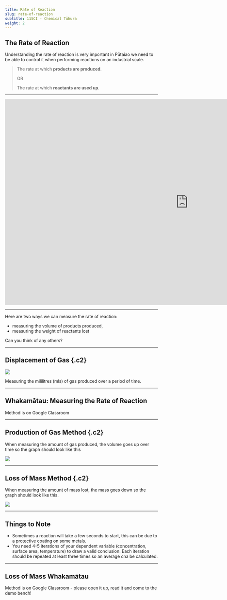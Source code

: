 ```yaml
---
title: Rate of Reaction
slug: rate-of-reaction
subtitle: 11SCI - Chemical Tūhura
weight: 2
---
```


## The Rate of Reaction

Understanding the rate of reaction is very important in Pūtaiao we need to be able to control it when performing reactions on an industrial scale.

> The rate at which __products are produced__.
> 
> OR
> 
> The rate at which __reactants are used up__.

---

<iframe width="1206" height="678" src="https://www.youtube.com/embed/NhdtqnEfa9w" frameborder="0" allow="accelerometer; autoplay; encrypted-media; gyroscope; picture-in-picture" allowfullscreen></iframe>

---

Here are two ways we can measure the rate of reaction:

- measuring the volume of products produced,
- measuring the weight of reactants lost

Can you think of any others?

---

## Displacement of Gas {.c2}

![](../assets/1-displacement.png)

Measuring the mililitres (mls) of gas produced over a period of time.

---

## Whakamātau: Measuring the Rate of Reaction

Method is on Google Classroom

---

## Production of Gas Method {.c2}

When measuring the amount of gas produced, the volume goes up over time so the graph should look like this

![](../assets/1-gas-produced-graph.png)

---

## Loss of Mass Method {.c2}

When measuring the amount of mass lost, the mass goes down so the graph should look like this.

![](../assets/1-mass-loss-graph.png)

---

## Things to Note

- Sometimes a reaction will take a few seconds to start, this can be due to a protective coating on some metals.
- You need 4-5 iterations of your dependent variable (concentration, surface area, temperature) to draw a valid conclusion. Each iteration should be repeated at least three times so an average cna be calculated.

---

## Loss of Mass Whakamātau

Method is on Google Classroom - please open it up, read it and come to the demo bench!


